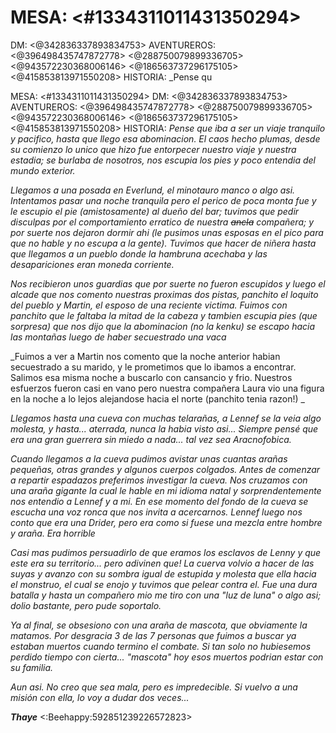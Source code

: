 # MESA: <#1334311011431350294> 
DM: <@342836337893834753> 
AVENTUREROS: <@396498435747872778> <@288750079899336705> <@943572230368006146> <@186563737296175105> <@415853813971550208> 
HISTORIA: _Pense qu

MESA: <#1334311011431350294> 
DM: <@342836337893834753> 
AVENTUREROS: <@396498435747872778> <@288750079899336705> <@943572230368006146> <@186563737296175105> <@415853813971550208> 
HISTORIA: _Pense que iba a ser un viaje tranquilo y pacifico, hasta que llego esa abominacion. El caos hecho plumas, desde su comienzo lo unico que hizo fue entorpecer nuestro viaje y nuestra estadia; se burlaba de nosotros, nos escupia los pies y poco entendia del mundo exterior._

_Llegamos a una posada en Everlund, el minotauro manco o algo asi. Intentamos pasar una noche tranquila pero el perico de poca monta fue y le escupio el pie (amistosamente) al dueño del bar; tuvimos que pedir disculpas por el comportamiento erratico de nuestra ~~ancla~~ compañera; y por suerte nos dejaron dormir ahi (le pusimos unas esposas en el pico para que no hable y no escupa a la gente). Tuvimos que hacer de niñera hasta que llegamos a un pueblo donde la hambruna acechaba y las desapariciones eran moneda corriente._

_Nos recibieron unos guardias que por suerte no fueron escupidos y luego el alcade que nos comento nuestras proximas dos pistas, panchito el loquito del pueblo y Martin, el esposo de una reciente victima. Fuimos con panchito que le faltaba la mitad de la cabeza y tambien escupia pies (que sorpresa) que nos dijo que la abominacion (no la kenku) se escapo hacia las montañas luego de haber secuestrado una vaca_

_Fuimos a ver a Martin nos comento que la noche anterior habian secuestrado a su marido, y le prometimos que lo ibamos a encontrar. Salimos esa misma noche a buscarlo con cansancio y frio. Nuestros esfuerzos fueron casi en vano pero nuestra compañera Laura vio una figura en la noche a lo lejos alejandose hacia el norte (panchito tenia razon!) _

_Llegamos hasta una cueva con muchas telarañas, a Lennef se la veia algo molesta, y hasta... aterrada, nunca la habia visto asi... Siempre pensé que era una gran guerrera sin miedo a nada... tal vez sea Aracnofobica._

_Cuando llegamos a la cueva pudimos avistar unas cuantas arañas pequeñas, otras grandes y algunos cuerpos colgados. Antes de comenzar a repartir espadazos preferimos investigar la cueva. Nos cruzamos con una araña gigante la cual le hable en mi idioma natal y sorprendentemente nos entendio a Lennef y a mi. En ese momento del fondo de la cueva se escucha una voz ronca que nos invita a acercarnos. Lennef luego nos conto que era una Drider, pero era como si fuese una mezcla entre hombre y araña. Era horrible_

_Casi mas pudimos persuadirlo de que eramos los esclavos de Lenny y que este era su territorio... pero adivinen que! La cuerva volvio a hacer de las suyas y avanzo con su sombra igual de estupida y molesta que ella hacia el monstruo, el cual se enojo y tuvimos que pelear contra el. Fue una dura batalla y hasta un compañero mio me tiro con una "luz de luna" o algo asi; dolio bastante, pero pude soportalo._

_Ya al final, se obsesiono con una araña de mascota, que obviamente la matamos. Por desgracia 3 de las 7 personas que fuimos a buscar ya estaban muertos cuando termino el combate. Si tan solo no hubiesemos perdido tiempo con cierta... "mascota" hoy esos muertos podrian estar con su familia._

_Aun asi. No creo que sea mala, pero es impredecible. Si vuelvo a una misión con ella, lo voy a dudar dos veces..._

***Thaye*** <:Beehappy:592851239226572823>

